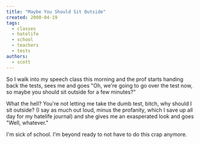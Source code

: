 ```yaml
---
title: "Maybe You Should Sit Outside"
created: 2000-04-19
tags: 
  - classes
  - hatelife
  - school
  - teachers
  - tests
authors: 
  - scott
---
```


So I walk into my speech class this morning and the prof starts handing back the tests, sees me and goes "Oh, we're going to go over the test now, so maybe you should sit outside for a few minutes?"

What the hell? You're not letting me take the dumb test, bitch, why should I sit outside? (I say as much out loud, minus the profanity, which I save up all day for my hatelife journal) and she gives me an exasperated look and goes "Well, whatever."

I'm sick of school. I'm beyond ready to not have to do this crap anymore.

